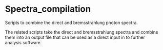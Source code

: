 # Spectra_compilation
Scripts to combine the direct and bremsstrahlung photon spectra.

The related scripts take the direct and bremsstrahlung spectra and combine them into an output file that can be used as a direct input in to further analysis software.
